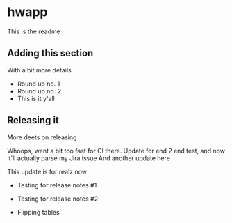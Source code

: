 # hwapp
This is the readme

## Adding this section
With a bit more details

- Round up no. 1
- Round up no. 2
- This is it y'all

## Releasing it
More deets on releasing

Whoops, went a bit too fast for CI there.
Update for end 2 end test, and now it'll actually parse my Jira issue
And another update here

This update is for realz now

- Testing for release notes #1
- Testing for release notes #2

- Flipping tables
